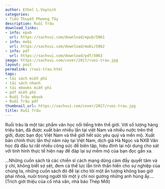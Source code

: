 ```yaml
---
author: Ethel L.Voynich
categories:
- Tiểu Thuyết Phương Tây
description: Ruồi Trâu
download_links:
- info: epub
  url: https://sachvui.com/download/epub/5061
- info: mobi
  url: https://sachvui.com/download/mobi/5062
- info: pdf
  url: https://sachvui.com/download/pdf/5063
image: https://sachvui.com/cover/2017/ruoi-trau.jpg
layout: post
permalink: /ruoi-trau.html
tags:
- tải sách miễn phí
- tải sách nhanh
- tải ebooks miễn phí
- pdf miễn phí
- Ruồi Trâu ebook
- Ruồi Trâu pdf
thumbnail_url: https://sachvui.com/cover/2017/ruoi-trau.jpg
title: Ruồi Trâu
---
```


 <div class="item-desc text-justify"> <p>Ruồi trâu là một tác phẩm văn học nổi tiếng trên thế giới. Với số lượng hàng triệu bản, đã được xuất bản nhiều lần tại việt Nam và nhiều nước trên thế giới, được bạn đọc Việt Nam và thế giới hết sức yêu quý và mến mộ. Xuất bản chính thức lần thứ năm này tại Việt Nam, dịch giả Hà Ngọc và NXB Văn học đã đầu tư rất nhiều công sức để biên tập, hiệu đính lại nội dung cho sát với tình hình thực tế hiện nay để đáp lại sự mếm mộ của bạn đọc gần xa.</p><p>...Những cuốn sách tả các chiến sĩ cách mạng dũng cảm đầy quyết tâm và ý chí, không biết sợ sệt, đem cả thể lực lẫn tinh thần hiến cho sự nghiệp của chúng ta, những cuốn sách đó để lại cho tôi một ấn tượng không bao giờ phai nhoà, nuôi trong người tôi một ý chí noi gương những anh hùng ấy.... (Trích giới thiệu của cố nhà văn, nhà báo Thép Mới)</p> </div>